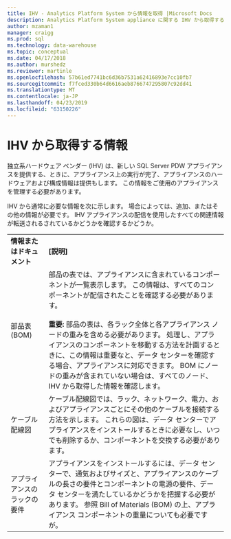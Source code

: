 ```yaml
---
title: IHV - Analytics Platform System から情報を取得 |Microsoft Docs
description: Analytics Platform System appliance に関する IHV から取得する情報。
author: mzaman1
manager: craigg
ms.prod: sql
ms.technology: data-warehouse
ms.topic: conceptual
ms.date: 04/17/2018
ms.author: murshedz
ms.reviewer: martinle
ms.openlocfilehash: 57b61ed7741bc6d36b7531a62416893e7cc10fb7
ms.sourcegitcommit: f7fced330b64d6616aeb8766747295807c92dd41
ms.translationtype: MT
ms.contentlocale: ja-JP
ms.lasthandoff: 04/23/2019
ms.locfileid: "63150226"
---
```

# <a name="information-to-obtain-from-your-ihv"></a>IHV から取得する情報
独立系ハードウェア ベンダー (IHV) は、新しい SQL Server PDW アプライアンスを提供する、ときに、アプライアンス上の実行が完了、アプライアンスのハードウェアおよび構成情報は提供もします。 この情報をご使用のアプライアンスを管理する必要があります。  
  
IHV から通常に必要な情報を次に示します。 場合によっては、追加、またはその他の情報が必要です。 IHV アプライアンスの配信を使用したすべての関連情報が転送されるされているかどうかを確認するかどうか。  
  
|||  
|-|-|  
|**情報またはドキュメント**|**[説明]**|  
|部品表 (BOM)|部品の表では、アプライアンスに含まれているコンポーネントが一覧表示します。 この情報は、すべてのコンポーネントが配信されたことを確認する必要があります。<br /><br />**重要:** 部品の表は、各ラック全体と各アプライアンス ノードの重みを含める必要があります。 処理し、アプライアンスのコンポーネントを移動する方法を計画するときに、この情報は重要なと、データ センターを確認する場合、アプライアンスに対応できます。 BOM にノードの重みが含まれていない場合は、すべてのノード、IHV から取得した情報を確認します。|  
|ケーブル配線図|ケーブル配線図では、ラック、ネットワーク、電力、およびアプライアンスごとにその他のケーブルを接続する方法を示します。 これらの図は、データ センターでアプライアンスをインストールするときに必要なし、いつでも削除するか、コンポーネントを交換する必要があります。|  
|アプライアンスのラックの要件|アプライアンスをインストールするには、データ センターで、通気およびサイズと、アプライアンスのケーブルの長さの要件とコンポーネントの電源の要件、データ センターを満たしているかどうかを把握する必要があります。 参照 Bill of Materials (BOM) の上、アプライアンス コンポーネントの重量についても必要ですが。|  
  
